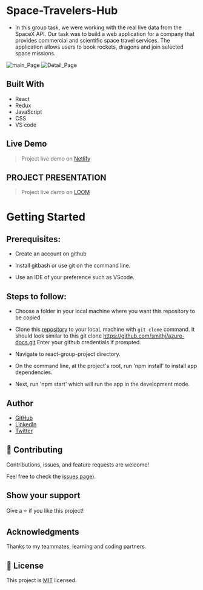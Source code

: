 # Space-Travelers-Hub
- In this group task, we were working with the real live data from the SpaceX API. Our task was to build a web application for a company that provides commercial and scientific space travel services. The application allows users to book rockets, dragons and join selected space missions.

![main_Page](https://github.com/zemola/metrics-webapp/blob/feature/basic-structure/src/images/main.png)
![Detail_Page](https://github.com/zemola/metrics-webapp/blob/feature/basic-structure/src/images/detail.png)

## Built With

- React
- Redux
- JavaScript
- CSS
- VS code

## Live Demo

> Project live demo on [Netlify](https://coviid-webapp.netlify.app/)

## PROJECT PRESENTATION

> Project live demo on [LOOM](https://www.loom.com/share/684ec67477ea4b3995e448a328a6ff30)

# Getting Started
## Prerequisites:


- Create an account on github

- Install gitbash or use git on the command line.

- Use an IDE of your preference such as VScode.

## Steps to follow:

- Choose a folder in your local machine where you want this repository to be copied

- Clone this [repository](https://github.com/zemola/metrics-webapp.git) to your locaL machine with `git clone` command.
It should look similar to this git clone https://github.com/smithj/azure-docs.git Enter your github credentials if prompted.

- Navigate to react-group-project directory.

- On the command line, at the project's root, run 'npm install' to install app dependencies.

- Next, run 'npm start' which will run the app in the development mode.


## Author


- [GitHub](https://github.com/zemola)
- [LinkedIn](https://www.linkedin.com/in/olatunjiazeem/)
- [Twitter](https://twitter.com/zemolat)

## 🤝 Contributing

Contributions, issues, and feature requests are welcome!

Feel free to check the [issues page](https://github.com/zemola/metrics-webapp/issues)).

## Show your support

Give a ⭐️ if you like this project!

## Acknowledgments
Thanks to my teammates, learning and coding partners.

## 📝 License

This project is [MIT](./MIT.md) licensed.
